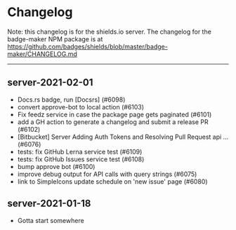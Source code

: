 # Changelog

Note: this changelog is for the shields.io server. The changelog for the badge-maker NPM package is at https://github.com/badges/shields/blob/master/badge-maker/CHANGELOG.md

---

## server-2021-02-01

- Docs.rs badge, run [Docsrs] (#6098)
- convert approve-bot to local action (#6103)
- Fix feedz service in case the package page gets paginated (#6101)
- add a GH action to generate a changelog and submit a release PR (#6102)
- [Bitbucket] Server Adding Auth Tokens and Resolving Pull Request api … (#6076)
- tests: fix GitHub Lerna service test (#6109)
- tests: fix GitHub Issues service test (#6108)
- bump approve bot (#6100)
- improve debug output for API calls with query strings (#6075)
- link to SimpleIcons update schedule on 'new issue' page (#6080)

## server-2021-01-18

- Gotta start somewhere
